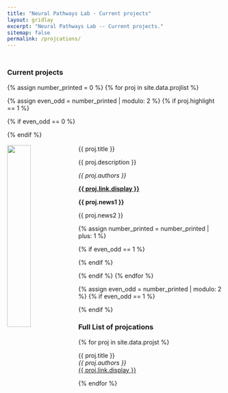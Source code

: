 ```yaml
---
title: "Neural Pathways Lab - Current projects"
layout: gridlay
excerpt: "Neural Pathways Lab -- Current projects."
sitemap: false
permalink: /projcations/
---
```


<div style="margin-top: 45px;">

### Current projects
</div>

{% assign number_printed = 0 %}
{% for proj in site.data.projlist %}

{% assign even_odd = number_printed | modulo: 2 %}
{% if proj.highlight == 1 %}

{% if even_odd == 0 %}
<div class="row">
{% endif %}

<div class="col-sm-6 clearfix" style="text-align: justify;">
 <div class="well" style="margin-top:16px">
  <projtit>{{ proj.title }}</projtit>
  <img src="{{ site.url }}{{ site.baseurl }}/images/projpic/{{ proj.image }}" class="img-responsive" width="33%" style="float: left;" />
  <p>{{ proj.description }}</p>
  <p><em>{{ proj.authors }}</em></p>
  <p><strong><a href="{{ proj.link.url }}">{{ proj.link.display }}</a></strong></p>
  <p class="text-danger"><strong> {{ proj.news1 }}</strong></p>
  <p> {{ proj.news2 }}</p>
 </div>
</div>

{% assign number_printed = number_printed | plus: 1 %}

{% if even_odd == 1 %}
</div>
{% endif %}

{% endif %}
{% endfor %}

{% assign even_odd = number_printed | modulo: 2 %}
{% if even_odd == 1 %}
</div>
{% endif %}

### Full List of projcations

{% for proj in site.data.projst %}

{{ proj.title }} <br />
<em>{{ proj.authors }} </em><br /><a href="{{ proj.link.url }}">{{ proj.link.display }}</a>

{% endfor %}
